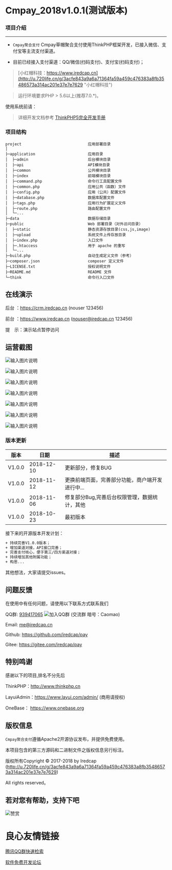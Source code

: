 Cmpay_2018v1.0.1(测试版本)
===============

### 项目介绍
***

- `Cmpay聚合支付` Cmpay草帽聚合支付使用ThinkPHP框架开发，已接入微信、支付宝等主流支付渠道。

- 目前已经接入支付渠道：QQ/微信(扫码支付)、支付宝(扫码支付)；

> [小红帽科技：https://www.iredcap.cn](http://u.720life.cn/g/3acfe843a9a6a71364fa59a459c476383a8fb35486573a314ac201e37e7e7629  "小红帽科技")


> 运行环境要求PHP > 5.6以上(推荐7.0.*)。

使用系统前请：

>详细开发文档参考 [ThinkPHP5完全开发手册](http://u.720life.cn/g/ea8d5653469e56b9519a76692fa7cfb73609d68ce14e521780f024e3ad3ffcf1e3696711b4a8b739b881ccc2bf670485) 

### 项目结构

```
project                             应用部署目录
│
├─application                       应用目录
│  ├─admin                          后台模块目录
│  ├─api                            API模块目录
│  ├─common                         公共模块目录
│  ├─index                          前端模块目录
│  ├─command.php                    命令行工具配置文件
│  ├─common.php                     应用公共（函数）文件
│  ├─config.php                     应用（公共）配置文件
│  ├─database.php                   数据库配置文件
│  ├─tags.php                       应用行为扩展定义文件
│  ├─route.php                      路由配置文件
│  └─...
├─data                              数据存储目录
├─public                            Web 部署目录（对外访问目录）
│  ├─static                         静态资源存放目录(css,js,image)
│  ├─upload                         系统文件上传存放目录
│  ├─index.php                      入口文件
│  ├─.htaccess                      用于 apache 的重写
│  └─...
├─build.php                         自动生成定义文件（参考）
├─composer.json                     composer 定义文件
├─LICENSE.txt                       授权说明文件
├─README.md                         README 文件
└─think                             命令行入口文件
```

## **在线演示**

后台 ：https://crm.iredcap.cn  (nouser 123456) 

前台 ：https://www.iredcap.cn (nouser@iredcap.cn 123456) 

提　示：演示站点暂停访问

## **运营截图**

![输入图片说明](https://t2.wodetu.cn/2018/11/13/b607987dd8dafcf770a1f566e6acafc7.png "商户平台")

![输入图片说明](https://t3.wodetu.cn/2018/11/13/5cca82d9e18380316fe1c3a98870bce9.png "商户平台")

![输入图片说明](https://t2.wodetu.cn/2018/11/07/89b6b3846f0d6bedfe6a56e18218c7d0.png "运营平台")

![输入图片说明](https://t3.wodetu.cn/2018/11/07/d5d6a3563b9f926cfaa751814a61f0ad.png "运营平台")

![输入图片说明](https://t4.wodetu.cn/2018/11/07/bd094bcaa6aed7d6054e706dfa2155b7.png "运营平台")

![输入图片说明](https://t3.wodetu.cn/2018/11/07/945e8aca35925fc2210831fcb0b7eca2.png "运营平台")

![输入图片说明](https://t2.wodetu.cn/2018/11/07/19ebbd6a728bae38e0cbb776b59a252b.png "运营平台")

### 版本更新

版本 |日期 |描述
------- | ------- | -------
V1.0.0 |2018-12-10 |更新部分，修复BUG
V1.0.0 |2018-11-12 |更换前端页面，完善部分功能，商户端开发进行中...
V1.0.0 |2018-11-06 |修复部分Bug,完善后台权限管理，数据统计，其他
V1.0.0 |2018-10-23 |最初版本

接下来的开源版本开发计划：
```html
+ 持续完善V1.0.0版本；
+ 增加渠道对接，API接口完善；
+ 完善支付核心，便于第三/四方渠道对接；
+ 持续增加其他附属功能；
+ 构思...

```
其他想法，大家请提交issues。

## **问题反馈**

在使用中有任何问题，请使用以下联系方式联系我们

QQ群: [939417065](//shang.qq.com/wpa/qunwpa?idkey=0227fdd4ca96fb4feb57aad9542824ab76189089eb4f4fa0f8e3bd96dbf504f6) ![加入QQ群](http://pub.idqqimg.com/wpa/images/group.png) (交流群 暗号：Caomao)

Email: me@iredcap.cn

Github: https://github.com/iredcap/pay

Gitee: https://gitee.com/iredcap/pay

## **特别鸣谢**

感谢以下的项目,排名不分先后

ThinkPHP：http://www.thinkphp.cn

LayuiAdmin：https://www.layui.com/admin/ (商用请授权)

OneBase： https://www.onebase.org


## **版权信息**

`Cmpay聚合支付`遵循Apache2开源协议发布，并提供免费使用。

本项目包含的第三方源码和二进制文件之版权信息另行标注。

版权所有Copyright © 2017-2018 by Iredcap (http://u.720life.cn/g/3acfe843a9a6a71364fa59a459c476383a8fb35486573a314ac201e37e7e7629) 

All rights reserved。

## 若对您有帮助，支持下吧

![赞赏](https://sirhe.cn/wp-content/uploads/2018/06/打赏.jpg)


 # 良心友情链接

[腾讯QQ群快速检索](http://u.720life.cn/s/8cf73f7c)

[软件免费开发论坛](http://u.720life.cn/s/bbb01dc0)